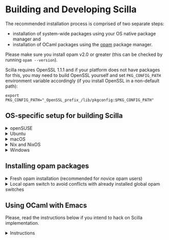 # Building and Developing Scilla

The recommended installation process is comprised of two separate steps:
- installation of system-wide packages using your OS native package manager and
- installation of OCaml packages using the [opam](https://opam.ocaml.org) package manager.

Please make sure you install opam v2.0 or greater (this can be checked by running `opam --version`).

Scilla requires OpenSSL 1.1.1 and if your platform does not have packages for this, you may need to build OpenSSL
yourself and set `PKG_CONFIG_PATH` environment variable accordingly
(if you install OpenSSL in a non-default path):
```shell
export PKG_CONFIG_PATH="_OpenSSL_prefix_/lib/pkgconfig:$PKG_CONFIG_PATH"
```


## OS-specific setup for building Scilla

<details><summary>openSUSE</summary>

### openSUSE

- Install `libsecp256k1-devel` from
  https://software.opensuse.org/package/libsecp256k1-devel by clicking
  on the `Show experimental packages` button and then performing the
  1-click install from the `network:cryptocurrencies` project.

- Install `bubblewrap` from
  https://software.opensuse.org/package/bubblewrap by clicking on the
  `Show experimental packages` button and then performing the 1-click
  install from the `Virtualization:containers` project.

- Install `ocaml` from https://software.opensuse.org/package/ocaml by
  performing the 1-click install of the officially released package.

- Run:
```shell
sudo zypper install -y curl m4 opam2 pkg-config zlib-devel gmp-devel libffi-devel libopenssl-devel boost-devel
```

</details>

<details><summary>Ubuntu</summary>

### Ubuntu

On machines with Ubuntu strictly older than 18.04, run these additional commands first:

```shell
# Add Ubuntu PPA for libsecp256k1-dev
sudo add-apt-repository ppa:tah83/secp256k1 -y
# Add Ubuntu repository for llvm-9
sudo add-apt-repository 'deb http://apt.llvm.org/bionic/ llvm-toolchain-bionic-9 main' -y
wget -O - https://apt.llvm.org/llvm-snapshot.gpg.key|sudo apt-key add -

```

Required Ubuntu packages can be installed as below:

```shell
sudo add-apt-repository -y ppa:avsm/ppa
sudo apt-get update
sudo apt-get install -y curl build-essential m4 ocaml opam pkg-config zlib1g-dev libgmp-dev libffi-dev libssl-dev libboost-system-dev libsecp256k1-dev libpcre3-dev cmake llvm-9-dev
```

</details>

<details><summary>macOS</summary>

### macOS

The dependencies (listed in [Brewfile](Brewfile)) can be installed via [Homebrew](https://brew.sh/) as follows.
Run
```shell
brew bundle
```
from the project root.

Homebrew's `openssl` package is _keg-only_, which means it doesn't get symlinked
into `/usr/local` directory, so in case of a non-default version of the package,
you will need to set up `PKG_CONFIG_PATH` environment variable as Homebrew suggests.
It should look like
```shell
export PKG_CONFIG_PATH="/usr/local/opt/openssl@_Version_/lib/pkgconfig:$PKG_CONFIG_PATH"
```

To run tests using Dune (`dune exec tests/testsuite.exe`), you may need to increase
the maximum number of open file descriptors as `Makefile`'s `test` target does:
```shell
ulimit -n 1024
```

</details>

<details><summary>Nix and NixOS</summary>

### Nix and NixOS

There is a `shell.nix` for Nix users, so running the `nix-shell`
should drop you into and isolated environment with all the
necessary dependencies available.

</details>

<details><summary>Windows</summary>

### Windows 10 Pro/Home Edition (Creators Update & later) via WSL

1. Enable [Windows Subsystem for Linux](https://youtu.be/epZOKY83t8g) (Choose Ubuntu 18.04 LTS)

2. Install required Ubuntu Packages

- OpenSSL ships with WSL so there is no further action needed.
```shell
sudo add-apt-repository ppa:tah83/secp256k1 -y
```

```shell
sudo add-apt-repository -y ppa:avsm/ppa
```

```shell
sudo apt-get install -y curl build-essential m4 ocaml pkg-config zlib1g-dev libgmp-dev libffi-dev libssl-dev libboost-system-dev libsecp256k1-dev libpcre3-dev
```

3. Delete other ppa entries

```shell
sudo rm -rf /var/lib/apt/lists/*
sudo rm -rf /etc/apt/sources.list.d/*
sudo apt-get update
```

4. Re-install the packages (but this time with a  `--fix-missing` flag)

```shell
sudo apt-get install -y curl build-essential m4 ocaml pkg-config zlib1g-dev libgmp-dev libffi-dev libssl-dev libboost-system-dev libsecp256k1-dev libpcre3-dev --fix-missing
```

5. Install opam 2.x

Since `--disable-sandboxing` is only available in opam 2.x & not opam 1.x, WSL users should *not* use `apt-get` for installing opam as it will install 1.x which won't work on WSL.

To install opam 2.x run the script below:

```shell
sh <(curl -sL https://raw.githubusercontent.com/ocaml/opam/master/shell/install.sh)
```

6. Initialize opam (with `--disable-sandboxing` flag)

Disabling sandboxing is required since [WSL does not support Sandboxing](https://github.com/ocaml/opam/issues/3505) (via `bubblewrap`) at this time. 

To disable sandboxing, simply run:

```shell
opam init --disable-sandboxing --compiler=4.07.1 --yes
```

7. Set up current shell to work with opam
```shell
eval $(opam env)
```

8. Install Scilla's dependencies

Go to directory where you unzipped the [latest Scilla release](https://github.com/Zilliqa/scilla/releases)

```shell
cd <path/to/unzipped/latest/scilla/release>

opam install ./scilla.opam --deps-only --with-test
```
then

```shell
opam switch create ./ --deps-only --with-test --yes ocaml-base-compiler.4.07.1
```

9. Build the binaries

```shell
make clean; make
```

10. Test your installation by running
```shell
eval-runner -gaslimit 10000 -libdir src/stdlib tests/eval/good/let.scilexp
```
from the project root.

If the output is as below, then you are good to go 👍. No further action will be necessary.
The binaries (`eval-runner`, `scilla-checker`, `scilla-runner` & `type-checker`) are all installed in your opam switch.

```
{ [a -> (Int32 42)],
  [y -> (Int32 42)],
  [f -> <closure>],
  [x -> (Int32 42)] }
```

</details>




## Installing opam packages

<details><summary>Fresh opam installation (recommended for novice opam users)</summary>

### If you just installed opam package manager

#### Initialize opam
```shell
opam init --compiler=4.07.1 --yes
```
Note: the initializer will change your shell configuration to setup the environment opam needs to work.
You can remove `--yes` from the above command to manually control that process.

#### Setup your current shell to work with opam
```shell
eval $(opam env)
```

#### Install Scilla dependencies using opam
```shell
cd PROJECT_DIR    # go inside your Scilla project directory
opam install ./scilla.opam --deps-only --with-test
```
The above commands can, alternatively, be run using the make target `opamdep`:
```shell
make opamdep
```

</details>


<details><summary>Local opam switch to avoid conflicts with already installed global opam switches</summary>

### If you have opam package manager already installed
You can try installing the Scilla dependencies using the instructions above, but skipping the initialization step.
If `opam` reports a dependency conflict, one way out might be creating yet another opam switch and
managing your switches when doing Scilla- and non-Scilla- related hacking.

Another way is to use opam's feature called _local switch_.
This is like a standard opam switch but instead of `$HOME/.opam`, it will reside in the project root directory in `_opam` subdirectory.
This lets us to avoid dependency conflict and changing our switches back and forth when working on different projects.
To create a local opam switch and install all the Scilla dependencies, `cd` into project root and execute:
```shell
opam switch create ./ --deps-only --with-test --yes ocaml-base-compiler.4.07.1
```
Now, whenever you are inside the project directory, opam will prefer the local switch to any globally installed switches,
unless being told explicitly which one to use.

We should warn you that using external tools like a text editor with `merlin` support might be tricky in the presence of local switches.
A common workaround is to have a global opam switch with OCaml developer tools installed and
have your editor to refer to that switch instead of the local one.

Note: using `git clean`, extra care should be paid so that it won't delete `_opam` directory.
We suggest using `make clean` command or keeping `_opam` directory like so:
```shell
git clean -dfX --exclude=\!_opam/**
```

</details>

## Using OCaml with Emacs

Please, read the instructions below if you intend to hack on Scilla implementation.

<details><summary>Instructions</summary>

Scilla is written in [OCaml](https://ocaml.org/).
You can read about how to setup your OCaml development environment [here](https://dev.realworldocaml.org/install.html).
The following extensions would be useful for working on this codebase:

* [tuareg](https://github.com/ocaml/tuareg) for syntax highlighting
* [merlin](https://github.com/ocaml/merlin/wiki/emacs-from-scratch) for auto-completion
* [ocp-indent](https://github.com/OCamlPro/ocp-indent) for smart indentation

All those libraries can be installed via [opam-user-setup](https://github.com/OCamlPro/opam-user-setup):
```shell
opam install user-setup
```

Additionally, you might want to install a nice OCaml REPL called [utop](https://github.com/ocaml-community/utop).

To enable flycheck mode (integration of `scilla-checker` with Emacs for editing Scilla files), install
flycheck for Emacs. See installation instructions [here](http://www.flycheck.org/en/latest/user/installation.html).

</details>
